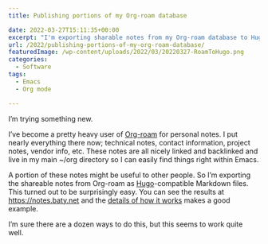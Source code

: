 ```yaml
---
title: Publishing portions of my Org-roam database

date: 2022-03-27T15:11:35+00:00
excerpt: "I'm exporting sharable notes from my Org-roam database to Hugo-compatible files and publishing the results as a standalone website."
url: /2022/publishing-portions-of-my-org-roam-database/
featuredImage: /wp-content/uploads/2022/03/20220327-RoamToHugo.png
categories:
  - Software
tags:
  - Emacs
  - Org mode

---
```

I&#8217;m trying something new.

I’ve become a pretty heavy user of&nbsp;[Org-roam][1]&nbsp;for personal notes. I put nearly everything there now; technical notes, contact information, project notes, vendor info, etc. These notes are all nicely linked and backlinked and live in my main ~/org directory so I can easily find things right within Emacs.

A portion of these notes might be useful to other people. So I&#8217;m exporting the shareable notes from Org-roam as [Hugo][2]-compatible Markdown files. This turned out to be surprisingly easy. You can see the results at <https://notes.baty.net> and the [details of how it works][3] makes a good example.

I&#8217;m sure there are a dozen ways to do this, but this seems to work quite well.

 [1]: https://www.orgroam.com/
 [2]: https://gohugo.io/
 [3]: https://notes.baty.net/notes/publishing_portions_of_my_org_roam_database/